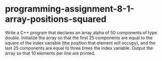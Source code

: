 # programming-assignment-8-1-array-positions-squared

Write a C++ program that declares an array alpha of 50 components of type double. Initialize the array so that the first 25 components are equal to the square of the index variable (the position that element will occupy), and the last 25 components are equal to three times the index variable. Output the array so that 10 elements per line are printed.
